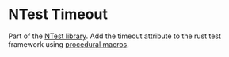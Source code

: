 # NTest Timeout

Part of the [NTest library](https://crates.io/crates/ntest). Add the timeout attribute to the rust test framework using 
[procedural macros](https://doc.rust-lang.org/reference/procedural-macros.html).

